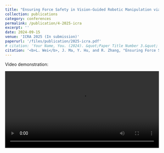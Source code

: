 ```yaml
---
title: "Ensuring Force Safety in Vision-Guided Robotic Manipulation via Implicit Tactile Calibration"
collection: publications
category: conferences
permalink: /publication/4-2025-icra
excerpt: ''
date: 2024-09-15
venue: 'ICRA 2025 (In submission)'
paperurl: '/files/publication/2025-icra.pdf'
# citation: 'Your Name, You. (2024). &quot;Paper Title Number 3.&quot; <i>GitHub Journal of Bugs</i>. 1(3).'
citation: '<b>L. Wei</b>, J. Ma, Y. Hu, and R. Zhang, "Ensuring Force Safety in Vision-Guided Robotic Manipulation via Implicit Tactile Calibration", 2024. (In submission)'
---
```


Video demonstration: 

<div style="width: 100%; overflow: hidden;">
  <video style="width: 100%; height: auto; object-fit: cover;" controls>
    <source src="/files/publication/SafeDiff.mp4" type="video/mp4">
    Your browser does not support the video tag.
  </video>
</div>

